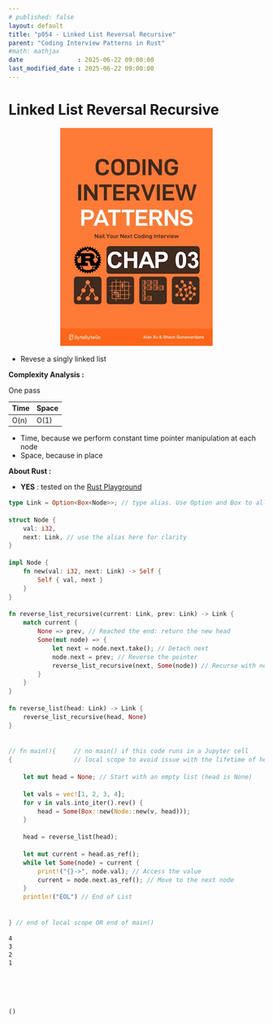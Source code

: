 ```yaml
---
# published: false
layout: default
title: "p054 - Linked List Reversal Recursive"
parent: "Coding Interview Patterns in Rust"
#math: mathjax
date               : 2025-06-22 09:00:00
last_modified_date : 2025-06-22 09:00:00
---
```


# Linked List Reversal Recursive

<div align="center">
<img src="../assets/chap_03.webp" alt="" width="300" loading="lazy"/>
</div>

* Revese a singly linked list
   
**Complexity Analysis :**

One pass


| Time | Space |
|------|-------|
| O(n) | O(1)  |

- Time, because we perform constant time pointer manipulation at each node
- Space, because in place




**About Rust :**
* **YES** : tested on the [Rust Playground](https://play.rust-lang.org/)


<!-- <span style="color:red"><b>TODO : </b></span> 
* Add comments in the source code        
-->

<!-- * <span style="color:lime"><b>Preferred solution?</b></span>      -->







```rust
type Link = Option<Box<Node>>; // type alias. Use Option and Box to allow an optional pointer to the next node 

struct Node {
    val: i32,
    next: Link, // use the alias here for clarity
}

impl Node {
    fn new(val: i32, next: Link) -> Self {
        Self { val, next }
    }
}

fn reverse_list_recursive(current: Link, prev: Link) -> Link {
    match current {
        None => prev, // Reached the end: return the new head
        Some(mut node) => {
            let next = node.next.take(); // Detach next
            node.next = prev; // Reverse the pointer
            reverse_list_recursive(next, Some(node)) // Recurse with next node
        }
    }
}

fn reverse_list(head: Link) -> Link {
    reverse_list_recursive(head, None)
}


// fn main(){     // no main() if this code runs in a Jupyter cell 
{                 // local scope to avoid issue with the lifetime of head during borrow

    let mut head = None; // Start with an empty list (head is None)
    
    let vals = vec![1, 2, 3, 4];
    for v in vals.into_iter().rev() {
        head = Some(Box::new(Node::new(v, head)));
    }

    head = reverse_list(head);

    let mut current = head.as_ref(); 
    while let Some(node) = current {
        print!("{}->", node.val); // Access the value
        current = node.next.as_ref(); // Move to the next node
    }
    println!("EOL") // End of List
    

} // end of local scope OR end of main()       
```

    4
    3
    2
    1





    ()


